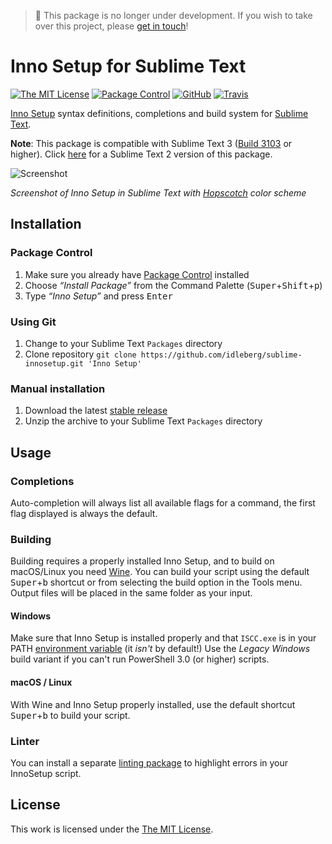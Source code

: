 > 🚨 This package is no longer under development. If you wish to take over this project, please [get in touch](https://github.com/idleberg/discussion/discussions/2)!

# Inno Setup for Sublime Text

[![The MIT License](https://img.shields.io/badge/license-MIT-orange.svg?style=flat-square)](http://opensource.org/licenses/MIT)
[![Package Control](https://packagecontrol.herokuapp.com/downloads/Inno%20Setup.svg?style=flat-square)](https://packagecontrol.io/packages/Inno%20Setup)
[![GitHub](https://img.shields.io/github/release/idleberg/sublime-innosetup.svg?style=flat-square)](https://github.com/idleberg/sublime-innosetup/releases)
[![Travis](https://img.shields.io/travis/idleberg/sublime-innosetup.svg?style=flat-square)](https://travis-ci.org/idleberg/sublime-innosetup)

[Inno Setup](http://www.jrsoftware.org/isinfo.php) syntax definitions, completions and build system for [Sublime Text](http://www.sublimetext.com/).

**Note**: This package is compatible with Sublime Text 3 ([Build 3103](http://www.sublimetext.com/blog/articles/sublime-text-3-build-3103) or higher). Click [here](https://github.com/idleberg/sublime-innosetup/tree/subl2) for a Sublime Text 2 version of this package.

![Screenshot](https://raw.githubusercontent.com/idleberg/sublime-innosetup/master/screenshot.png)

*Screenshot of Inno Setup in Sublime Text with [Hopscotch](https://github.com/idleberg/Hopscotch) color scheme*

## Installation

### Package Control

1. Make sure you already have [Package Control](https://packagecontrol.io/) installed
2. Choose *“Install Package”* from the Command Palette (<kbd>Super</kbd>+<kbd>Shift</kbd>+<kbd>p</kbd>)
3. Type *“Inno Setup”* and press <kbd>Enter</kbd>

### Using Git

1. Change to your Sublime Text `Packages` directory
2. Clone repository `git clone https://github.com/idleberg/sublime-innosetup.git 'Inno Setup'`

### Manual installation

1. Download the latest [stable release](https://github.com/idleberg/sublime-innosetup/releases)
2. Unzip the archive to your Sublime Text `Packages` directory

## Usage

### Completions

Auto-completion will always list all available flags for a command, the first flag displayed is always the default.

### Building

Building requires a properly installed Inno Setup, and to build on macOS/Linux you need [Wine](https://www.winehq.org/). You can build your script using the default <kbd>Super</kbd>+<kbd>b</kbd> shortcut or from selecting the build option in the Tools menu. Output files will be placed in the same folder as your input.

#### Windows

Make sure that Inno Setup is installed properly and that `ISCC.exe` is in your PATH [environment variable](http://superuser.com/a/284351/195953) (it *isn't* by default!) Use the *Legacy Windows* build variant if you can't run PowerShell 3.0 (or higher) scripts.

#### macOS / Linux

With Wine and Inno Setup properly installed, use the default shortcut <kbd>Super</kbd>+<kbd>b</kbd> to build your script.

### Linter

You can install a separate [linting package](https://packagecontrol.io/packages/SublimeLinter-contrib-iscc) to highlight errors in your InnoSetup script.

## License

This work is licensed under the [The MIT License](LICENSE).
